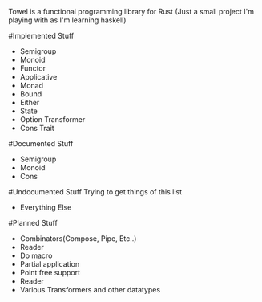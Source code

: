 Towel is a functional programming library for Rust
(Just a small project I'm playing with as I'm learning haskell)


#Implemented Stuff
* Semigroup
* Monoid
* Functor
* Applicative
* Monad
* Bound
* Either
* State
* Option Transformer
* Cons Trait

#Documented Stuff
* Semigroup
* Monoid
* Cons

#Undocumented Stuff
Trying to get things of this list
* Everything Else

#Planned Stuff
* Combinators(Compose, Pipe, Etc..)
* Reader
* Do macro
* Partial application
* Point free support
* Reader
* Various Transformers and other datatypes




